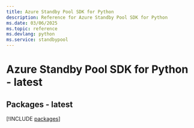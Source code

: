 ```yaml
---
title: Azure Standby Pool SDK for Python
description: Reference for Azure Standby Pool SDK for Python
ms.date: 03/06/2025
ms.topic: reference
ms.devlang: python
ms.service: standbypool
---
```

# Azure Standby Pool SDK for Python - latest
## Packages - latest
[!INCLUDE [packages](standby-pool-index.md)]